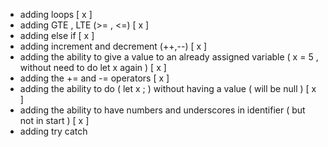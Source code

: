 - adding loops [ x ]
- adding GTE , LTE (>= , <=) [ x ] 
- adding else if [ x ]
- adding increment and decrement (++,--) [ x ]
- adding the ability to give a value to an already assigned variable ( x = 5 , without need to do let x again ) [ x ]
- adding the += and -= operators [ x ]
- adding the ability to do ( let x ; ) without having a value ( will be null ) [ x ]
- adding the ability to have numbers and underscores in identifier ( but not in start ) [ x ]
- adding try catch
